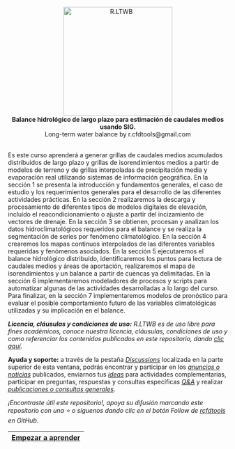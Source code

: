 <div align="center">
  <br><img alt="R.LTWB" src="https://github.com/rcfdtools/R.LTWB/blob/main/.icons/R.LTWB.svg" width="250px">
  <br><b>Balance hidrológico de largo plazo para estimación de caudales medios usando SIG.</b><br>Long-term water balance by r.cfdtools@gmail.com<br><br>  
</div>

Es este curso aprenderá a generar grillas de caudales medios acumulados distribuidos de largo plazo y grillas de isorendimientos medios a partir de modelos de terreno y de grillas interpoladas de precipitación media y evaporación real utilizando sistemas de información geográfica. En la sección 1 se presenta la introducción y fundamentos generales, el caso de estudio y los requerimientos generales para el desarrollo de las diferentes actividades prácticas. En la sección 2 realizaremos la descarga y procesamiento de diferentes tipos de modelos digitales de elevación, incluído el reacondicionamiento o ajuste a partir del incizamiento de vectores de drenaje. En la sección 3 se obtienen, procesan y analizan los datos hidroclimatológicos requeridos para el balance y se realiza la segmentación de series por fenómeno climatológico. En la sección 4 crearemos los mapas continuos interpolados de las diferentes variables requeridas y fenómenos asociados. En la sección 5 ejecutaremos el balance hidrológico distribuído, identificaremos los puntos para lectura de caudales medios y áreas de aportación, realizaremos el mapa de isorendimientos y un balance a partir de cuencas ya delimitadas. En la sección 6 implementaremos modeladores de procesos y scripts para automatizar algunas de las actividades desarrolladas a lo largo del curso. Para finalizar, en la sección 7 implementaremos modelos de pronóstico para evaluar el posible comportamiento futuro de las variables climatológicas utilizadas y su implicación en el balance.

_**Licencia, cláusulas y condiciones de uso:**  R.LTWB es de uso libre para fines académicos, conoce nuestra licencia, cláusulas, condiciones de uso y como referenciar los contenidos publicados en este repositorio, dando [clic aquí](https://github.com/rcfdtools/R.LTWB/wiki/License)._

**Ayuda y soporte:** a través de la pestaña _[Discussions](https://github.com/rcfdtools/R.LTWB/discussions)_ localizada en la parte superior de esta ventana, podrás encontrar y participar en los [_anuncios o noticias_](https://github.com/rcfdtools/R.LTWB/discussions/categories/announcements) publicados, enviarnos tus [_ideas_](https://github.com/rcfdtools/R.LTWB/discussions/categories/ideas) para actividades complementarias, participar en preguntas, respuestas y consultas específicas [_Q&A_](https://github.com/rcfdtools/R.LTWB/discussions/categories/q-a) y realizar [_publicaciones o consultas generales_](https://github.com/rcfdtools/R.LTWB/discussions/categories/general).

_¡Encontraste útil este repositorio!, apoya su difusión marcando este repositorio con una ⭐ o síguenos dando clic en el botón Follow de [rcfdtools](https://github.com/rcfdtools) en GitHub._

| [Empezar a aprender](https://github.com/rcfdtools/R.LTWB/wiki) |
|----------------------------------------------------------------|